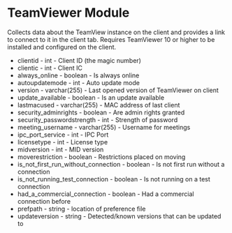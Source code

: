 TeamViewer Module
==============

Collects data about the TeamView instance on the client and provides a link to connect to it in the client tab. Requires TeamViewer 10 or higher to be installed and configured on the client.

* clientid - int - Client ID (the magic number)
* clientic - int - Client IC
* always_online - boolean - Is always online
* autoupdatemode - int - Auto update mode
* version - varchar(255) - Last opened version of TeamViewer on client
* update_available - boolean - Is an update available
* lastmacused - varchar(255) - MAC address of last client
* security_adminrights - boolean - Are admin rights granted
* security_passwordstrength - int - Strength of password
* meeting_username - varchar(255) - Username for meetings
* ipc_port_service - int - IPC Port
* licensetype - int - License type
* midversion - int - MID version
* moverestriction - boolean - Restrictions placed on moving
* is_not_first_run_without_connection - boolean - Is not first run without a connection
* is_not_running_test_connection - boolean - Is not running on a test connection
* had_a_commercial_connection - boolean - Had a commercial connection before
* prefpath - string - location of preference file
* updateversion - string - Detected/known versions that can be updated to